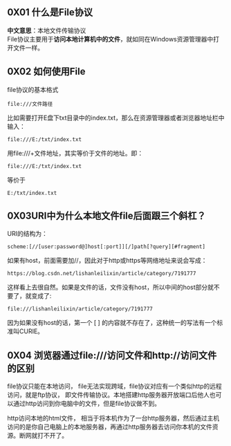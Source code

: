 
## 0X01 什么是File协议

**中文意思**：本地文件传输协议<br />File协议主要用于**访问本地计算机中的文件**，就如同在Windows资源管理器中打开文件一样。


## 0X02 如何使用File

file协议的基本格式
```
file:///文件路径
```

比如需要打开E盘下txt目录中的index.txt，那么在资源管理器或者浏览器地址栏中输入：
```
file:///E:/txt/index.txt
```

用file:///+文件地址，其实等价于文件的地址。即：
```
file:///E:/txt/index.txt
```
等价于
```
E:/txt/index.txt
```


## 0X03URI中为什么本地文件file后面跟三个斜杠？

URI的结构为：
```
scheme:[//[user:password@]host[:port]][/]path[?query][#fragment]
```

如果有host，前面需要加//，因此对于http或https等网络地址来说会写成：
```
https://blog.csdn.net/lishanleilixin/article/category/7191777
```

这样看上去很自然。如果是文件的话，文件没有host，所以中间的host部分就不要了，就变成了:
```
file:///lishanleilixin/article/category/7191777
```

因为如果没有host的话，第一个 [ ] 的内容就不存在了，这种统一的写法有一个标准叫CURIE。


## 0X04 浏览器通过file:///访问文件和http://访问文件的区别

file协议只能在本地访问， file无法实现跨域，file协议对应有一个类似http的远程访问，就是ftp协议， 即文件传输协议。本地搭建http服务器开放端口后他人也可以通过http访问到你电脑中的文件，但是file协议做不到。

http访问本地的html文件， 相当于将本机作为了一台http服务器，然后通过主机访问的是你自己电脑上的本地服务器，再通过http服务器去访问你本机的文件资源。断网就打不开了。
